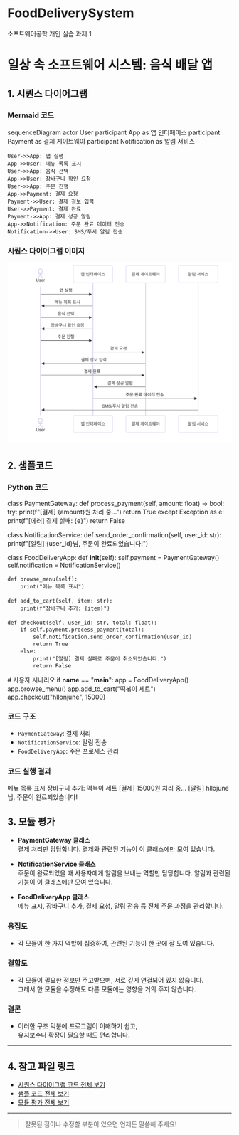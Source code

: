 # FoodDeliverySystem
소프트웨어공학 개인 실습 과제 1

# 일상 속 소프트웨어 시스템: 음식 배달 앱

## 1. 시퀀스 다이어그램

### Mermaid 코드
sequenceDiagram
    actor User
    participant App as 앱 인터페이스
    participant Payment as 결제 게이트웨이
    participant Notification as 알림 서비스

    User->>App: 앱 실행
    App->>User: 메뉴 목록 표시
    User->>App: 음식 선택
    App->>User: 장바구니 확인 요청
    User->>App: 주문 진행
    App->>Payment: 결제 요청
    Payment->>User: 결제 정보 입력
    User->>Payment: 결제 완료
    Payment->>App: 결제 성공 알림
    App->>Notification: 주문 완료 데이터 전송
    Notification->>User: SMS/푸시 알림 전송

### 시퀀스 다이어그램 이미지  
![시퀀스 다이어그램](sequence_diagram.png)

## 2. 샘플코드

### Python 코드
class PaymentGateway:
    def process_payment(self, amount: float) -> bool:
        try:
            print(f"[결제] {amount}원 처리 중...")
            return True
        except Exception as e:
            print(f"[에러] 결제 실패: {e}")
            return False

class NotificationService:
    def send_order_confirmation(self, user_id: str):
        print(f"[알림] {user_id}님, 주문이 완료되었습니다!")

class FoodDeliveryApp:
    def __init__(self):
        self.payment = PaymentGateway()
        self.notification = NotificationService()

    def browse_menu(self):
        print("메뉴 목록 표시")

    def add_to_cart(self, item: str):
        print(f"장바구니 추가: {item}")

    def checkout(self, user_id: str, total: float):
        if self.payment.process_payment(total):
            self.notification.send_order_confirmation(user_id)
            return True
        else:
            print("[알림] 결제 실패로 주문이 취소되었습니다.")
            return False

\# 사용자 시나리오
if __name__ == "__main__":
    app = FoodDeliveryApp()
    app.browse_menu()
    app.add_to_cart("떡볶이 세트")
    app.checkout("hllonjune", 15000)

### 코드 구조
- `PaymentGateway`: 결제 처리
- `NotificationService`: 알림 전송
- `FoodDeliveryApp`: 주문 프로세스 관리

### 코드 실행 결과
메뉴 목록 표시
장바구니 추가: 떡볶이 세트
[결제] 15000원 처리 중...
[알림] hllojune님, 주문이 완료되었습니다!

## 3. 모듈 평가

- **PaymentGateway 클래스**  
  결제 처리만 담당합니다. 결제와 관련된 기능이 이 클래스에만 모여 있습니다.

- **NotificationService 클래스**  
  주문이 완료되었을 때 사용자에게 알림을 보내는 역할만 담당합니다. 알림과 관련된 기능이 이 클래스에만 모여 있습니다.

- **FoodDeliveryApp 클래스**  
  메뉴 표시, 장바구니 추가, 결제 요청, 알림 전송 등 전체 주문 과정을 관리합니다.

### 응집도
- 각 모듈이 한 가지 역할에 집중하여, 관련된 기능이 한 곳에 잘 모여 있습니다.

### 결합도
- 각 모듈이 필요한 정보만 주고받으며, 서로 깊게 연결되어 있지 않습니다.  
  그래서 한 모듈을 수정해도 다른 모듈에는 영향을 거의 주지 않습니다.

### 결론
- 이러한 구조 덕분에 프로그램이 이해하기 쉽고,  
  유지보수나 확장이 필요할 때도 편리합니다.

---

## 4. 참고 파일 링크

- [시퀀스 다이어그램 코드 전체 보기](./sequence_diagram.md)
- [샘플 코드 전체 보기](./food_delivery_app.py)
- [모듈 평가 전체 보기](./module_evaluation.md)

---

> 잘못된 점이나 수정할 부분이 있으면 언제든 말씀해 주세요!
